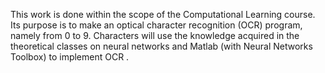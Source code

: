 This work is done within the scope of the Computational Learning course. Its purpose is to make an optical character recognition (OCR) program, namely from 0 to 9. Characters will use the knowledge acquired in the theoretical classes on neural networks and Matlab (with Neural Networks Toolbox) to implement OCR .
